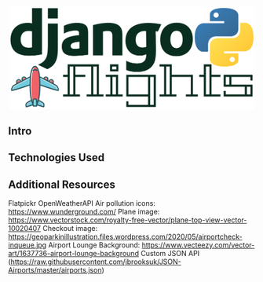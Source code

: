 <p align="center">
  <img src='./main_app/static/images/logo-dark.svg' width='500'>
</p>

## Intro

## Technologies Used

## Additional Resources
Flatpickr
OpenWeatherAPI
Air pollution icons: https://www.wunderground.com/
Plane image: https://www.vectorstock.com/royalty-free-vector/plane-top-view-vector-10020407
Checkout image: https://geoparkinillustration.files.wordpress.com/2020/05/airportcheck-inqueue.jpg
Airport Lounge Background: https://www.vecteezy.com/vector-art/1637736-airport-lounge-background
Custom JSON API (https://raw.githubusercontent.com/jbrooksuk/JSON-Airports/master/airports.json)
